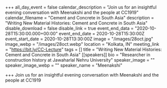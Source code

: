 +++
all_day_event = false
calendar_description = "Join us for an insightful evening conversation with Meenakshi and the people at CC1919"
calendar_filename = "Cement and Concrete in South Asia"
description = "Writing New Material Histories: Cement and Concrete in South Asia"
disable_download = false
disable_link = true
event_end_data = "2020-10-28T15:30:00.000+00:00"
event_end_date = 2020-10-28T15:30:00Z
event_start_date = 2020-10-28T13:30:00Z
image = "/images/28oct.jpg"
image_webp = "/images/28oct.webp"
location = "Kolkata, IN"
meeting_link = "https://bit.ly/CC-Lecture"
tags = []
title = "Writing New Material Histories: Cement and Concrete in South Asia"
[[speakers]]
bio = "Researcher in construction history at Jawaharlal Nehru University"
speaker_image = ""
speaker_image_webp = ""
speaker_name = "Meenakshi"

+++
Join us for an insightful evening conversation with Meenakshi and the people at CC1919
